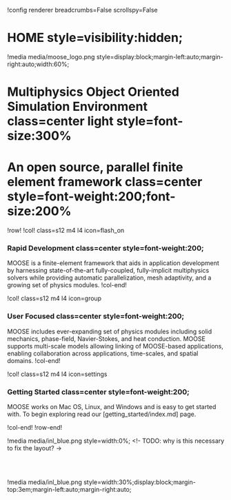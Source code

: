 !config renderer breadcrumbs=False scrollspy=False

# HOME style=visibility:hidden;

!media media/moose_logo.png style=display:block;margin-left:auto;margin-right:auto;width:60%;

# Multiphysics Object Oriented Simulation Environment class=center light style=font-size:300%

# An open source, parallel finite element framework class=center style=font-weight:200;font-size:200%

!row!
!col! class=s12 m4 l4 icon=flash_on
### Rapid Development class=center style=font-weight:200;

MOOSE is a finite-element framework that aids in application development by harnessing
state-of-the-art fully-coupled, fully-implicit multiphysics solvers while providing automatic
parallelization, mesh adaptivity, and a growing set of physics modules.
!col-end!

!col! class=s12 m4 l4 icon=group
### User Focused class=center style=font-weight:200;

MOOSE includes ever-expanding set of physics modules including solid mechanics, phase-field,
Navier-Stokes, and heat conduction. MOOSE supports multi-scale models allowing linking of
MOOSE-based applications, enabling collaboration across applications, time-scales, and spatial
domains.
!col-end!

!col! class=s12 m4 l4 icon=settings
### Getting Started class=center style=font-weight:200;

MOOSE works on Mac OS, Linux, and Windows and is easy to get started with. To begin exploring
read our [getting_started/index.md] page.

!col-end!
!row-end!

!media media/inl_blue.png style=width:0%; <!- TODO: why is this necessary to fix the layout? ->

<br>
<br>

!media media/inl_blue.png style=width:30%;display:block;margin-top:3em;margin-left:auto;margin-right:auto;

